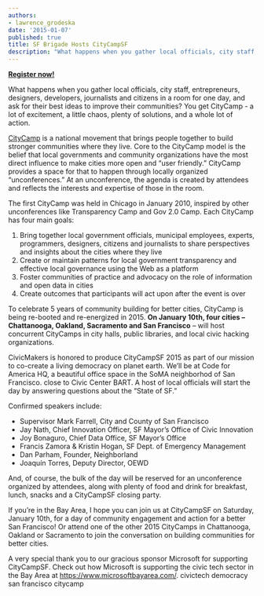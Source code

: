 ```yaml
---
authors:
- lawrence_grodeska
date: '2015-01-07'
published: true
title: SF Brigade Hosts CityCampSF
description: "What happens when you gather local officials, city staff, entrepreneurs, designers, developers, journalists and citizens in a room for one day, and ask for their best ideas to improve their communities? You get CityCamp - a lot of excitement, a little chaos, plenty of solutions, and a whole lot of action."
---
```


**[Register now!](https://www.eventbrite.com/e/citycampsf-2015-tickets-13722252627)**

What happens when you gather local officials, city staff, entrepreneurs, designers, developers, journalists and citizens in a room for one day, and ask for their best ideas to improve their communities? You get CityCamp - a lot of excitement, a little chaos, plenty of solutions, and a whole lot of action.

[CityCamp](https://citycamp.com/sf/) is a national movement that brings people together to build stronger communities where they live. Core to the CityCamp model is the belief that local governments and community organizations have the most direct influence to make cities more open and “user friendly.” CityCamp provides a space for that to happen through locally organized “unconferences.” At an unconference, the agenda is created by attendees and reflects the interests and expertise of those in the room.

The first CityCamp was held in Chicago in January 2010, inspired by other unconferences like Transparency Camp and Gov 2.0 Camp. Each CityCamp has four main goals:

1. Bring together local government officials, municipal employees, experts, programmers, designers, citizens and journalists to share perspectives and insights about the cities where they live
2. Create or maintain patterns for local government transparency and effective local governance using the Web as a platform
3. Foster communities of practice and advocacy on the role of information and open data in cities
4. Create outcomes that participants will act upon after the event is over

To celebrate 5 years of community building for better cities, CityCamp is being re-booted and re-energized in 2015. **On January 10th, four cities – Chattanooga, Oakland, Sacramento and San Francisco** – will host concurrent CityCamps in city halls, public libraries, and local civic hacking organizations.

CivicMakers is honored to produce CityCampSF 2015 as part of our mission to co-create a living democracy on planet earth. We’ll be at Code for America HQ, a beautiful office space in the SoMA neighborhod of San Francisco. close to Civic Center BART. A host of local officials will start the day by answering questions about the “State of SF.”

Confirmed speakers include:

- Supervisor Mark Farrell, City and County of San Francisco
- Jay Nath, Chief Innovation Officer, SF Mayor’s Office of Civic Innovation
- Joy Bonaguro, Chief Data Office, SF Mayor’s Office
- Francis Zamora & Kristin Hogan, SF Dept. of Emergency Management
- Dan Parham, Founder, Neighborland
- Joaquín Torres, Deputy Director, OEWD

And, of course, the bulk of the day will be reserved for an unconference organized by attendees, along with plenty of food and drink for breakfast, lunch, snacks and a CityCampSF closing party.

If you’re in the Bay Area, I hope you can join us at CityCampSF on Saturday, January 10th, for a day of community engagement and action for a better San Francisco! Or attend one of the other 2015 CityCamps in Chattanooga, Oakland or Sacramento to join the conversation on building communities for better cities.

A very special thank you to our gracious sponsor Microsoft for supporting CityCampSF. Check out how Microsoft is supporting the civic tech sector in the Bay Area at https://www.microsoftbayarea.com/.
civictech democracy san francisco citycamp

